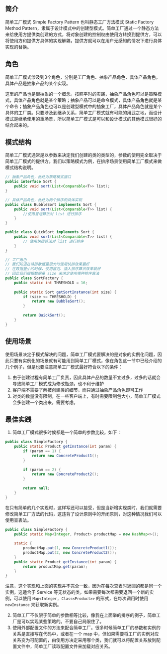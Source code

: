 ## 简介

简单工厂模式 Simple Factory Pattern 也叫静态工厂方法模式 Static Factory Method Pattern，隶属于设计模式中的创建型模式。简单工厂通过一个静态方法来给使用方提供类创建的方式，将对象创建的控制权由使用方转换到提供方，可以将使用方和提供方具体的实现解耦，提供方就可以在用户无感知的情况下进行具体实现的替换。 

## 角色

简单工厂模式涉及到3个角色，分别是工厂角色、抽象产品角色、具体产品角色。具体产品是抽象产品的某个实现。 

这里的产品也是很抽象的一个概念。按照平时的实践，抽象产品角色可以是策略模式，具体产品角色就是某个策略；抽象产品可以是命令模式，具体产品角色就是某个命令；抽象产品角色也可以是创建型模式中的抽象工厂，具体产品角色就是某个具体的工厂类。只要涉及到继承关系，简单工厂模式就有可能的用武之地，而设计模式是继承使用的重场景，所以简单工厂模式是可以和设计模式的其他模式很好的结合起来的。 

## 模式结构

简单工厂模式通常是以参数来决定我们创建的类的类型的，参数的使用完全取决于简单工厂模式的提供方。我们以策略模式为例，在排序场景使用简单工厂模式来做模式结构说明。

```java
// 抽象产品角色，此处为策略模式接口
public interface Sort {
    public void sort(List<Comparable<T>> list);
}

// 具体产品角色，此处为两个排序的具体实现
public class BubbleSort implements Sort {
    public void sort(List<Comparable<T>> list) {
        //使用冒泡算法对 list 进行排序
    }
}

public class QuickSort implements Sort {
    public void sort(List<Comparable<T>> list) {
        // 使用快排算法对 list 进行排序
    }
}

// 工厂角色
// 我们知道在待排数据量很大时使用快排效果最好
// 在数据量小的时候，使用冒泡、插入排序算法效果最好
// 因此我们根据数据量 size 来决定使用哪种排序算法
public class SortFactory {
    public static int THRESHOLD = 16;
    
    public static Sort getSortInstance(int size) {
        if (size <= THRESHOLD) {
            return new BubbleSort();
        }
        
        return QuickSort();
    }
}

```

## 使用场景

使用场景决定于模式解决的问题，简单工厂模式要解决的是对象的实例化问题，因此只要有实例化的场景就有可能用到简单工厂模式，像在角色这一节中已经介绍的几个例子，但是也要注意简单工厂模式最好符合以下的条件：

1. 由于创建过程有简单工厂负责，因此具体产品的数量不宜过多，过多的话就会导致简单工厂模式成为修改瓶颈，也不利于维护
2. 客户端不需要了解被创建类的细节，而只通过抽象产品角色即可工作
3. 对类的数量没有限制，在一些客户端上，有时需要限制包大小，简单工厂模式会多创建一个类出来，需要考虑。

## 最佳实践

1. 简单工厂模式很多时候都是一个简单的参数比较，如下：
```java
public class SimpleFactory {
    public static Product getInstance(int param) {
        if (param == 1) {
            return new ConcreteProduct1();
        }
        
        if (param == 2) {
            return new ConcreteProduct2();
        }
        
        return null;
    }
}
```
在只有简单的几个实现时，这样写还可以接受，但是当新增实现类时，我们就需要修改简单工厂方法的代码，这违背了设计原则中的开闭原则，对这种情况我们可以使用查表法。

```java
public class SimpleFactory {
    public static Map<Integer, Product> productMap = new HashMap<>();
    
    static {
        productMap.put(1, new ConcreteProduct1());
        productMap.put(2, new ConcreteProduct2());
    }
    public static Product getInstance(int param) {
        return productMap.get(param);
    }
}
```

注意，这个实现和上面的实现并不完全一致，因为在每次查表时返回的都是同一个实例，这适合于 Service 等无状态的类，如果需要每次都需要返回一个新的实例，可以使用 `Map<Integer, Class<Product>>` 的形式，在每次调用时使用`newInstance` 来获取新实例。

2. 简单工厂不仅限于简单的参数相等比较，像我在上面举的排序的例子，简单工厂是可以实现某些策略的。不要自己局限住了。
3. 使用外部配置文件的方法来配合简单工厂。很多时候简单工厂的参数和实例的关系是直接写在代码中，或者在一个 map 中，但如果需要将工厂的实例对应关系变为可配置的，由使用方决定采用哪个类，我们就可以将配置关系放到配置文件中，简单工厂读取配置文件来加载对应关系。
